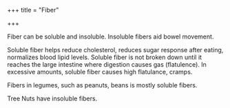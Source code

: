 +++
title = "Fiber"

+++

Fiber can be soluble and insoluble. Insoluble fibers aid bowel movement.

Soluble fiber helps reduce cholesterol, reduces sugar response after
eating, normalizes blood lipid levels. Soluble fiber is not broken down
until it reaches the large intestine where digestion causes gas
(flatulence). In excessive amounts, soluble fiber causes high
flatulance, cramps.

Fibers in legumes, such as peanuts, beans is mostly soluble fibers.

Tree Nuts have insoluble fibers.
